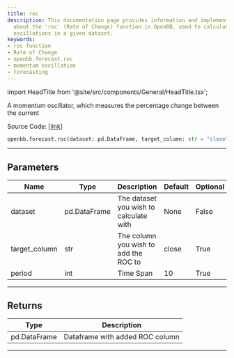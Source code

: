 ```yaml
---
title: roc
description: This documentation page provides information and implementation details
  about the 'roc' (Rate of Change) function in OpenBB, used to calculate momentum
  oscillations in a given dataset.
keywords:
- roc function
- Rate of Change
- openbb.forecast.roc
- momentum oscillation
- Forecasting
---
```


import HeadTitle from '@site/src/components/General/HeadTitle.tsx';

<HeadTitle title="forecast.roc - Reference | OpenBB SDK Docs" />

A momentum oscillator, which measures the percentage change between the current

Source Code: [[link](https://github.com/OpenBB-finance/OpenBBTerminal/tree/main/openbb_terminal/forecast/forecast_model.py#L279)]

```python
openbb.forecast.roc(dataset: pd.DataFrame, target_column: str = "close", period: int = 10)
```

---

## Parameters

| Name | Type | Description | Default | Optional |
| ---- | ---- | ----------- | ------- | -------- |
| dataset | pd.DataFrame | The dataset you wish to calculate with | None | False |
| target_column | str | The column you wish to add the ROC to | close | True |
| period | int | Time Span | 10 | True |


---

## Returns

| Type | Description |
| ---- | ----------- |
| pd.DataFrame | Dataframe with added ROC column |
---
